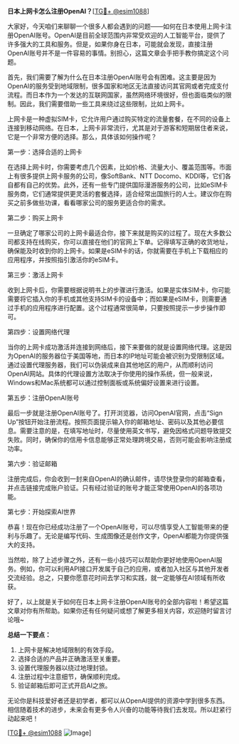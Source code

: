 **日本上网卡怎么注册OpenAI？**[[TG💪+ @esim1088](https://t.me/s/esim1088)]

大家好，今天咱们来聊聊一个很多人都会遇到的问题——如何在日本使用上网卡注册OpenAI账号。OpenAI是目前全球范围内非常受欢迎的人工智能平台，提供了许多强大的工具和服务。但是，如果你身在日本，可能就会发现，直接注册OpenAI账号并不是一件容易的事情。别担心，这篇文章会手把手教你搞定这个问题。

首先，我们需要了解为什么在日本注册OpenAI账号会有困难。这主要是因为OpenAI的服务受到地域限制，很多国家和地区无法直接访问其官网或者完成支付流程。而日本作为一个发达的互联网国家，虽然网络环境很好，但也面临类似的限制。因此，我们需要借助一些工具来绕过这些限制，比如上网卡。

上网卡是一种虚拟SIM卡，它允许用户通过购买特定的流量套餐，在不同的设备上连接到移动网络。在日本，上网卡非常流行，尤其是对于游客和短期居住者来说，它是一个非常方便的选择。那么，具体该如何操作呢？

第一步：选择合适的上网卡

在选择上网卡时，你需要考虑几个因素，比如价格、流量大小、覆盖范围等。市面上有很多提供上网卡服务的公司，像SoftBank、NTT Docomo、KDDI等，它们各自都有自己的优势。此外，还有一些专门提供国际漫游服务的公司，比如eSIM卡服务商，它们通常提供更灵活的套餐选择，适合经常出国旅行的人士。建议你在购买之前多做些功课，看看哪家公司的服务更适合你的需求。

第二步：购买上网卡

一旦确定了哪家公司的上网卡最适合你，接下来就是购买的过程了。现在大多数公司都支持在线购买，你可以直接在他们的官网上下单。记得填写正确的收货地址，确保能及时收到你的上网卡。如果是eSIM卡的话，你就需要在手机上下载相应的应用程序，并按照指引激活你的eSIM卡。

第三步：激活上网卡

收到上网卡后，你需要根据说明书上的步骤进行激活。如果是实体SIM卡，你可能需要将它插入你的手机或其他支持SIM卡的设备中；而如果是eSIM卡，则需要通过手机的应用程序进行配置。这个过程通常很简单，只要按照提示一步步操作即可。

第四步：设置网络代理

当你的上网卡成功激活并连接到网络后，接下来要做的就是设置网络代理。这是因为OpenAI的服务器位于美国等地，而日本的IP地址可能会被识别为受限制区域。通过设置代理服务器，我们可以伪装成来自其他地区的用户，从而顺利访问OpenAI网站。具体的代理设置方法取决于你使用的操作系统，但一般来说，Windows和Mac系统都可以通过控制面板或系统偏好设置来进行设置。

第五步：注册OpenAI账号

最后一步就是注册OpenAI账号了。打开浏览器，访问OpenAI官网，点击“Sign Up”按钮开始注册流程。按照页面提示输入你的邮箱地址、密码以及其他必要信息。需要注意的是，在填写地址时，尽量使用英文书写，避免因格式问题导致提交失败。同时，确保你的信用卡信息能够正常处理跨境交易，否则可能会影响注册成功率。

第六步：验证邮箱

注册完成后，你会收到一封来自OpenAI的确认邮件，请尽快登录你的邮箱查看，并点击链接完成账户验证。只有经过验证的账号才能正常使用OpenAI的各项功能。

第七步：开始探索AI世界

恭喜！现在你已经成功注册了一个OpenAI账号，可以尽情享受人工智能带来的便利与乐趣了。无论是编写代码、生成图像还是创作文字，OpenAI都能为你提供强大的支持。

当然啦，除了上述步骤之外，还有一些小技巧可以帮助你更好地使用OpenAI服务。例如，你可以利用API接口开发属于自己的应用，或者加入社区与其他开发者交流经验。总之，只要你愿意花时间去学习和实践，就一定能够在AI领域有所收获。

好了，以上就是关于如何在日本上网卡注册OpenAI账号的全部内容啦！希望这篇文章对你有所帮助。如果你还有任何疑问或想了解更多相关内容，欢迎随时留言讨论哦~ 

**总结一下要点：**
1. 上网卡是解决地域限制的有效手段。
2. 选择合适的产品并正确激活至关重要。
3. 设置代理服务器以绕过地理封锁。
4. 注册过程中注意细节，确保顺利完成。
5. 验证邮箱后即可正式开启AI之旅。

无论你是科技爱好者还是初学者，都可以从OpenAI提供的资源中学到很多东西。相信随着技术的进步，未来会有更多令人兴奋的功能等待我们去发现。所以赶紧行动起来吧！

[[TG💪+ @esim1088](https://t.me/s/esim1088) ![Image](https://i.postimg.cc/4NQfJmqS/Snipaste-2025-05-13-00-14-12.png)]